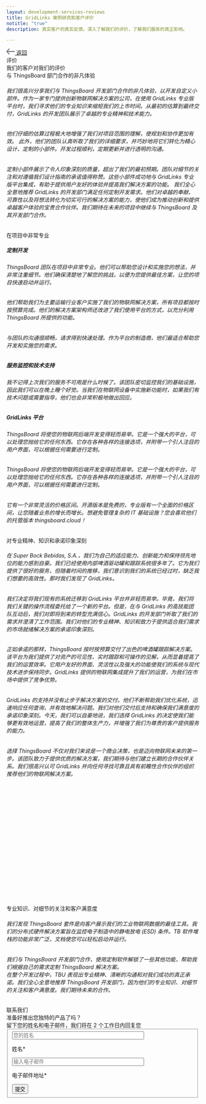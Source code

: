 ```yaml
---
layout: development-services-reviews
title: GridLinks 案例研究和客户评价
notitle: "true"
description: 真实客户的真实反馈。深入了解我们的评价，了解我们服务的真正影响。

---
```


<section id="hero" class="light-text">
</section>
<section id="review-asg" class="full-review">
    <div class="content-wrapper">
        <a class="back-link" href="/docs/services/development-services/">
            <span class="icon">
                <svg xmlns="http://www.w3.org/2000/svg" width="22" height="16" viewBox="0 0 22 16" fill="none"><path d="M0.28545 7.23852L6.35409 0.381616C6.74482 -0.0863449 7.51712 -0.128037 7.97021 0.27929C8.42329 0.686613 8.469 1.46369 8.04903 1.90537L3.6635 6.85758H20.8621C21.4905 6.85758 22 7.36926 22 8.0004C22 8.63158 21.4905 9.14322 20.8621 9.14322H3.6635L8.04903 14.0954C8.469 14.5371 8.4122 15.3128 7.95912 15.7201C7.50603 16.1274 6.74482 16.0871 6.35409 15.6192L0.28545 8.76228C-0.110773 8.2079 -0.0791988 7.7102 0.28545 7.23852Z" fill="#727381"/></svg>
            </span>
            <span>返回</span>
        </a>
        <div class="header">
            <div class="side-title">
                <span>评价</span>
            </div>
            <span class="title">我们的客户对我们的评价</span>
        </div>
        <div class="review">
            <div class="logo">
                <img src="/images/development-services/logo-asg-tech.svg" alt=""/>
            </div>
            <div class="review-header">与 ThingsBoard 部门合作的非凡体验</div>
            <div class="review-body"><h6>我们很高兴分享我们与 ThingsBoard 开发部门合作的非凡体验，以开发自定义小部件。作为一家专门提供创新物联网解决方案的公司，在使用 GridLinks 专业版平台时，我们寻求他们的专业知识来缩短我们的上市时间。从最初的估算到最终交付，GridLinks 的开发团队展示了卓越的专业精神和技术能力。</h6>
            <h6>他们仔细的估算过程极大地增强了我们对项目范围的理解，使规划和协作更加有效。
            此外，他们的团队认真听取了我们的详细要求，并巧妙地将它们转化为精心设计、定制的小部件。开发过程顺利，定期更新并进行透明的沟通。</h6>
            <h6>定制小部件展示了令人印象深刻的质量，超出了我们的最初预期。团队对细节的关注和对遵循我们设计指南的承诺值得称赞。这些小部件成功地与 GridLinks 专业版平台集成，有助于提供用户友好的体验并提高我们解决方案的功能。
            我们全心全意地推荐 GridLinks 的开发部门满足任何定制开发需求。他们对卓越的奉献、可靠性以及将想法转化为切实可行的解决方案的能力，使他们成为推动创新和提供卓越客户体验的宝贵合作伙伴。我们期待在未来的项目中继续与 ThingsBoard 及其开发部门合作。</h6>
            </div>
        </div>
    </div>
</section>
<section id="review-kalitec" class="full-review">
    <div class="content-wrapper">
        <div class="review">
            <div class="logo">
                <img src="/images/development-services/logo-kalitec.svg" alt=""/>
            </div>
            <div class="review-header">在项目中非常专业</div>
            <div class="review-body">
                <h5>定制开发</h5>
                <h6>ThingsBoard 团队在项目中非常专业。他们可以帮助您设计和实施您的想法，并非常注重细节。他们确保清楚地了解您的挑战，以便为您提供最佳方案，让您的项目快速启动并运行。</h6>
                <h6>他们帮助我们为主要运输行业客户实施了我们的物联网解决方案，所有项目都按时按预算完成。他们的解决方案架构师还改进了我们使用平台的方式，以充分利用 ThingsBoard 所提供的功能。</h6>
                <h6>与团队的沟通很顺畅，请求得到快速处理。作为平台的制造商，他们最适合帮助您开发和实施您的需求。</h6>
                <h5>服务监控和技术支持</h5>
                <h6>我不记得上次我们的服务不可用是什么时候了。该团队密切监控我们的基础设施，因此我们可以在晚上睡个好觉。当我们在物联网设备中实施新功能时，如果我们有技术问题或需要指导，他们也会非常积极地做出回应。</h6>
                <h5>GridLinks 平台</h5>
                <h6>ThingsBoard 将使您的物联网后端开发变得轻而易举。它是一个强大的平台，可以处理您抛给它的任何东西。它存在各种各样的连接选项，并附带一个引人注目的用户界面，可以根据任何需要进行定制。</h6>
                <h6>ThingsBoard 将使您的物联网后端开发变得轻而易举。它是一个强大的平台，可以处理您抛给它的任何东西。它存在各种各样的连接选项，并附带一个引人注目的用户界面，可以根据任何需要进行定制。</h6>
                <h6>它有一个非常灵活的价格区间。开源版本是免费的，专业版有一个全面的价格区间，让您随着业务的增长而增长。想避免管理复杂的 IT 基础设施？您会喜欢他们的托管版本 thingsboard.cloud！</h6>
            </div>
        </div>
    </div>
</section>
<section id="review-superbockgroup" class="full-review">
    <div class="content-wrapper">
        <div class="review">
            <div class="logo">
                <img src="/images/development-services/logo-super-bock-group.svg" alt=""/>
            </div>
            <div class="review-header">对专业精神、知识和承诺印象深刻</div>
            <div class="review-body">
                <h6>在 Super Bock Bebidas, S.A.，我们为自己的适应能力、创新能力和保持领先地位的能力感到自豪。我们已经使用内部啤酒驱动罐和跟踪系统很多年了。它为我们提供了很好的服务，但随着时间的推移，我们意识到我们的系统已经过时，缺乏我们想要的高效性。那时我们发现了 GridLinks。</h6>
                <h6>我们决定将我们现有的系统迁移到 GridLinks 平台并非轻而易举。毕竟，我们将我们关键的操作流程委托给了一个新的平台。但是，在与 GridLinks 的高技能团队互动后，我们对即将到来的转型充满信心。GridLinks 的开发部门听取了我们的需求并澄清了工作范围。我们对他们的专业精神、知识和致力于提供适合我们需求的市场就绪解决方案的承诺印象深刻。</h6>
                <h6>正如承诺的那样，ThingsBoard 按时按预算交付了出色的啤酒罐跟踪解决方案。该平台为我们提供了对资产的可见性、实时跟踪和可操作的见解，从而显着提高了我们的运营效率。它用户友好的界面、灵活性以及强大的功能使我们的系统与现代技术进步保持同步。GridLinks 提供的物联网集成提升了我们的运营，为我们在市场中提供了竞争优势。</h6>
                <h6>GridLinks 的支持并没有止步于解决方案的交付。他们不断帮助我们优化系统，迅速响应任何查询，并有效地解决问题。我们对他们交付后支持和确保我们满意度的承诺印象深刻。今天，我们可以自豪地说，我们选择 GridLinks 的决定使我们能够更有效地运营，提高了我们的整体生产力，并增强了我们为尊贵的客户提供服务的能力。</h6>
                <h6>选择 ThingsBoard 不仅对我们来说是一个商业决策，也是迈向物联网未来的第一步。该团队致力于提供优质的解决方案，我们期待与他们建立长期的合作伙伴关系。我们很高兴认可 GridLinks 并向任何寻找可靠且具有前瞻性合作伙伴的组织推荐他们的物联网解决方案。</h6>
            </div>
        </div>
    </div>
    <svg id="rectangle1" class="bg-rectangle"><rect/></svg>
    <svg id="rectangle2" class="bg-rectangle"><rect/></svg>
</section>
<section id="review-ionatech" class="full-review">
    <div class="content-wrapper">
        <div class="review">
            <div class="logo">
                <img src="/images/development-services/logo-iona-tech.svg" alt=""/>
            </div>
            <div class="review-header">专业知识、对细节的关注和客户满意度</div>
            <div class="review-body">
                <h6>我们发现 ThingsBoard 套件是向客户展示我们的工业物联网数据的最佳工具。我们的分布式硬件解决方案旨在监控电子制造中的静电放电 (ESD) 条件。TB 软件堆栈的功能非常广泛，文档使您可以轻松启动并运行。</h6>
                <h6>我们与 ThingsBoard 开发部门合作，使用定制软件解锁了一些其他功能，帮助我们根据自己的需求定制 ThingsBoard 解决方案。<br>在整个开发过程中，TBU 表现出专业精神、清晰的沟通和对我们成功的真正承诺。我们全心全意地推荐 ThingsBoard 开发部门，因为他们的专业知识、对细节的关注和客户满意度。我们期待未来的合作。</h6>
            </div>
        </div>
    </div>
</section>
<section id="get-in-touch" class="get-in-touch full-review">
    <div class="content-wrapper content-get-in-touch">
        <div class="side-title">
            <span id="side-title-heading">联系我们</span>
        </div>
        <div class="info">
            <div class="section-title">准备好推出您独特的产品了吗？</div>
            <div class="section-text">留下您的姓名和电子邮件，我们将在 2 个工作日内回复您</div>
        </div>
        <form id="contact-form" class="contact-form" method="post" onsubmit="return validateContactForm(this)">
            <fieldset>
                <div class="form-section">
                    <div class="form-element">
                        <label for="name">
                            <input id="name" class="cdu-form-control" value="" placeholder="您的姓名" name="name" type="text" size="40" maxlength="50">
                            <p>姓名*</p>
                        </label>
                    </div>
                    <div class="form-element">
                        <label for="email">
                            <input id="email" class="cdu-form-control" value="" placeholder="输入电子邮件" name="email" type="email" size="40" maxlength="80">
                            <p>电子邮件地址*</p>
                        </label>
                    </div>
                </div>
                <div class="submit-button-container">
                    <input class="cdu-button" value="提交" type="submit">
                </div>
            </fieldset>
        </form>
    </div>
    <!-- <svg id="rectangle3" class="bg-rectangle"><rect/></svg> -->
    <!-- <svg id="rectangle4" class="bg-rectangle"><rect/></svg> -->
</section>

<script type="text/javascript">

    function validateContactForm(form) {
        var name = $('input[name=name]', form).val();
        var email = $('input[name=email]', form).val();

        if (!validateValue('Name', name)) {
            return false;
        }
        if (!validateValue('Email Address', email)) {
            return false;
        }

        var emailExp = /^[a-zA-Z0-9._%-]+@[a-zA-Z0-9.-]+\.[a-zA-Z]{2,4}$/;
        if(email.match(emailExp)==null) {
            window.alert("Entered Email Address is not valid.");
            return false; 
        }
    }

    function validateValue(name, val) {
        if (isEmpty(val)) {
            window.alert("Please fill '" + name + "' field.");
            return false;
        }
        return true;
    }

    function isEmpty(val) {
        return val === undefined || val === null || val.trim().length == 0;
    }


    var contactform =  document.getElementById('contact-form');

    contactform.setAttribute('action', 'https://formspree.io/f/xbjvbeln');

    jqueryDefer(
        function () {
            $( document ).ready(function() {
               /*  $('html, body').animate({
                            scrollTop: $('#contact-form').offset().top - 200
                          }, 0);*/
                 $('#contact-form .form-element .form-control').addClass("input--empty");
                 $('#contact-form .form-element .form-control').on('input', function() {
                      if( !$(this).val() ) {
                         $(this).addClass("input--empty");
                      } else {
                         $(this).removeClass("input--empty");
                      }
                 });

                 $.urlParam = function (name) {
                     var results = new RegExp('[\?&]' + name + '=([^&#]*)').exec(window.location.href);
                     return results ? results[1] : null;
                 };
                 var subjectValue = $.urlParam('subject');
                 if (subjectValue != undefined && subjectValue.trim().length > 0) {
                    $('#contact-form select[name=subject]').val(decodeURIComponent(subjectValue));
                    $('#contact-form select[name=subject]').removeClass("input--empty");
                 }
            });
        }
    );

</script>